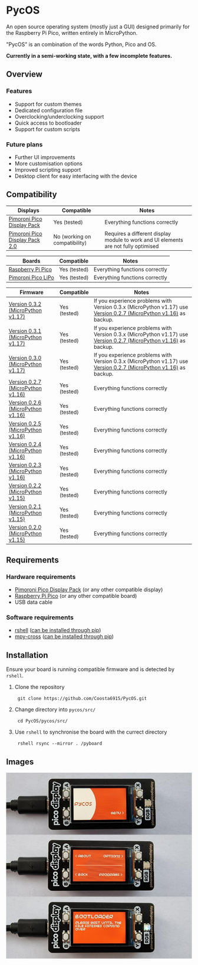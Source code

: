 # PycOS

An open source operating system (mostly just a GUI) designed primarily for the Raspberry Pi Pico, written entirely in MicroPython.

"PycOS" is an combination of the words Python, Pico and OS.

**Currently in a semi-working state, with a few incomplete features.**

## Overview

### Features

* Support for custom themes
* Dedicated configuration file
* Overclocking/underclocking support
* Quick access to bootloader
* Support for custom scripts

### Future plans

* Further UI improvements
* More customisation options
* Improved scripting support
* Desktop client for easy interfacing with the device

## Compatibility

| Displays | Compatible | Notes |
|---|---|---|
| [Pimoroni Pico Display Pack](https://shop.pimoroni.com/products/pico-display-pack) | Yes (tested) | Everything functions correctly |
| [Pimoroni Pico Display Pack 2.0](https://shop.pimoroni.com/products/pico-display-pack-2-0) | No (working on compatibility)| Requires a different display module to work and UI elements are not fully optimised |

| Boards | Compatible | Notes |
|---|---|---|
| [Raspberry Pi Pico](https://www.raspberrypi.com/products/raspberry-pi-pico/) | Yes (tested) | Everything functions correctly |
| [Pimoroni Pico LiPo](https://shop.pimoroni.com/products/pimoroni-pico-lipo) | Yes (tested) | Everything functions correctly |

| Firmware | Compatible | Notes |
|---|---|---|
| [Version 0.3.2 (MicroPython v1.17)](https://github.com/pimoroni/pimoroni-pico/releases/tag/v0.3.2) | Yes (tested) | If you experience problems with Version 0.3.x (MicroPython v1.17) use [Version 0.2.7 (MicroPython v1.16)](https://github.com/pimoroni/pimoroni-pico/releases/tag/v0.2.7) as backup. |
| [Version 0.3.1 (MicroPython v1.17)](https://github.com/pimoroni/pimoroni-pico/releases/tag/v0.3.1) | Yes (tested) | If you experience problems with Version 0.3.x (MicroPython v1.17) use [Version 0.2.7 (MicroPython v1.16)](https://github.com/pimoroni/pimoroni-pico/releases/tag/v0.2.7) as backup. |
| [Version 0.3.0 (MicroPython v1.17)](https://github.com/pimoroni/pimoroni-pico/releases/tag/v0.3.0) | Yes (tested) | If you experience problems with Version 0.3.x (MicroPython v1.17) use [Version 0.2.7 (MicroPython v1.16)](https://github.com/pimoroni/pimoroni-pico/releases/tag/v0.2.7) as backup. |
| [Version 0.2.7 (MicroPython v1.16)](https://github.com/pimoroni/pimoroni-pico/releases/tag/v0.2.7) | Yes (tested) | Everything functions correctly |
| [Version 0.2.6 (MicroPython v1.16)](https://github.com/pimoroni/pimoroni-pico/releases/tag/v0.2.6) | Yes (tested) | Everything functions correctly |
| [Version 0.2.5 (MicroPython v1.16)](https://github.com/pimoroni/pimoroni-pico/releases/tag/v0.2.5) | Yes (tested) | Everything functions correctly |
| [Version 0.2.4 (MicroPython v1.16)](https://github.com/pimoroni/pimoroni-pico/releases/tag/v0.2.4) | Yes (tested) | Everything functions correctly |
| [Version 0.2.3 (MicroPython v1.16)](https://github.com/pimoroni/pimoroni-pico/releases/tag/v0.2.3) | Yes (tested) | Everything functions correctly |
| [Version 0.2.2 (MicroPython v1.15)](https://github.com/pimoroni/pimoroni-pico/releases/tag/v0.2.2) | Yes (tested) | Everything functions correctly |
| [Version 0.2.1 (MicroPython v1.15)](https://github.com/pimoroni/pimoroni-pico/releases/tag/v0.2.1) | Yes (tested) | Everything functions correctly |
| [Version 0.2.0 (MicroPython v1.15)](https://github.com/pimoroni/pimoroni-pico/releases/tag/v0.2.0) | Yes (tested) | Everything functions correctly |

## Requirements

### Hardware requirements

* [Pimoroni Pico Display Pack](https://shop.pimoroni.com/products/pico-display-pack) (or any other compatible display)
* [Raspberry Pi Pico](https://www.raspberrypi.com/products/raspberry-pi-pico/) (or any other compatible board)
* USB data cable

### Software requirements

* [rshell](https://github.com/dhylands/rshell) ([can be installed through pip](https://pypi.org/project/rshell/))
* [mpy-cross](https://gitlab.com/alelec/mpy_cross) ([can be installed through pip](https://pypi.org/project/mpy-cross/))

## Installation

Ensure your board is running compatible firmware and is detected by `rshell`.

1. Clone the repository

        git clone https://github.com/Coosta6915/PycOS.git

2. Change directory into `pycos/src/`

        cd PycOS/pycos/src/

3. Use `rshell` to synchronise the board with the currect directory

        rshell rsync --mirror . /pyboard

## Images

![PycOS running on a Raspberry Pi Pico](assets/boards.jpg)
